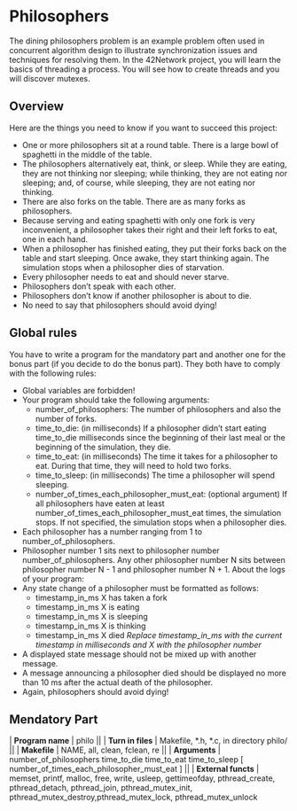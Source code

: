 # Philosophers
The dining philosophers problem is an example problem often used in concurrent algorithm design to illustrate synchronization issues and techniques for resolving them.
In the 42Network project, you will learn the basics of threading a process. You will see how to create threads and you will discover mutexes.

## Overview
Here are the things you need to know if you want to succeed this project:
*	One or more philosophers sit at a round table. There is a large bowl of spaghetti in the middle of the table.
*	The philosophers alternatively eat, think, or sleep. While they are eating, they are not thinking nor sleeping; while thinking, they are not eating nor sleeping; and, of course, while sleeping, they are not eating nor thinking.
*	There are also forks on the table. There are as many forks as philosophers.
*	Because serving and eating spaghetti with only one fork is very inconvenient, a philosopher takes their right and their left forks to eat, one in each hand.
*	When a philosopher has finished eating, they put their forks back on the table and start sleeping. Once awake, they start thinking again. The simulation  stops when a philosopher dies of starvation.
*	Every philosopher needs to eat and should never starve.
*	Philosophers don’t speak with each other.
*	Philosophers don’t know if another philosopher is about to die.
*	No need to say that philosophers should avoid dying!

## Global rules
You have to write a program for the mandatory part and another one for the bonus part (if you decide to do the bonus part). They both have to comply with the following rules:
*	Global variables are forbidden!
*	Your program should take the following arguments:
	*	number_of_philosophers: The number of philosophers and also the number of forks.
	*	time_to_die:  (in milliseconds)  If a philosopher didn’t start eating time_to_die milliseconds since the beginning of their last meal or the beginning of the simulation, they die.
	*	time_to_eat: (in milliseconds) The time it takes for a philosopher to eat. During that time, they will need to hold two forks.
	*	time_to_sleep: (in milliseconds) The time a philosopher will spend sleeping.
	* number_of_times_each_philosopher_must_eat: (optional argument) If all philosophers have eaten at least number_of_times_each_philosopher_must_eat
times, the simulation stops. If not specified, the simulation stops when a philosopher dies.
*	Each philosopher has a number ranging from 1 to number_of_philosophers.
*	Philosopher number 1 sits next to philosopher number number_of_philosophers. Any other philosopher number N sits between philosopher number N - 1 and philosopher number N + 1.
About the logs of your program:
*	Any state change of a philosopher must be formatted as follows:
	*	timestamp_in_ms X has taken a fork
	*	timestamp_in_ms X is eating
	*	timestamp_in_ms X is sleeping
	*	timestamp_in_ms X is thinking
	*	timestamp_in_ms X died
	*Replace timestamp_in_ms with the current timestamp in milliseconds and X with the philosopher number*
*	A displayed state message should not be mixed up with another message.
*	A message announcing a philosopher died should be displayed no more than 10 ms after the actual death of the philosopher.
*	Again, philosophers should avoid dying!

## Mendatory Part

| **Program name**    | philo
||
| **Turn in files**   | Makefile, *.h, *.c, in directory philo/
||
| **Makefile**        | NAME, all, clean, fclean, re
||
| **Arguments**       | number_of_philosophers time_to_die time_to_eat time_to_sleep [ number_of_times_each_philosopher_must_eat ]
||
| **External functs** | memset, printf, malloc, free, write, usleep, gettimeofday, pthread_create, pthread_detach, pthread_join, pthread_mutex_init, pthread_mutex_destroy,pthread_mutex_lock, pthread_mutex_unlock
